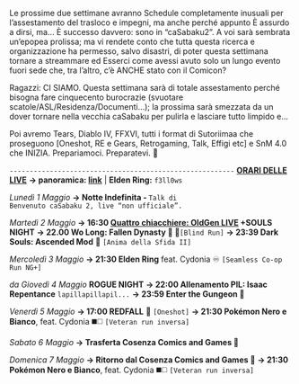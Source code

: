 Le prossime due settimane avranno Schedule completamente inusuali per l’assestamento del trasloco e impegni, ma anche perché appunto È assurdo a dirsi, ma… È successo davvero: sono in “caSabaku2”. A voi sarà sembrata un’epopea prolissa; ma vi rendete conto che tutta questa ricerca e organizzazione ha permesso, salvo disastri, di poter questa settimana tornare a streammare ed Esserci come avessi avuto solo un lungo evento fuori sede che, tra l’altro, c’è ANCHE stato con il Comicon?

Ragazzi: CI SIAMO.
Questa settimana sarà di totale assestamento perché bisogna fare cinquecento burocrazie (svuotare scatole/ASL/Residenza/Documenti…); la prossima sarà smezzata da un dover tornare nella vecchia caSabaku per pulirla e lasciare tutto limpido e…

Poi avremo Tears, Diablo IV, FFXVI, tutti i format di Sutoriimaa che proseguono [Oneshot, RE e Gears, Retrogaming, Talk, Effigi etc] e SnM 4.0 che INIZIA. Prepariamoci. Preparatevi. 📌

<code>--------------------------------------------------------</code>
<b><u>ORARI DELLE LIVE</u></b>
<b>→ panoramica: <a href="https://trello.com/b/iKwdSGf3/sabaku">link</a></b> | <b>Elden Ring:</b> <code>f3ll0ws</code>

<i>Lunedì 1 Maggio</i>
<b>→ Notte Indefinita - </b><code>Talk di Benvenuto caSabaku 2, live “non ufficiale”.</code>

<i>Martedì 2 Maggio</i>
<b>→ 16:30 <a href="https://www.twitch.tv/oldgenproject">Quattro chiacchiere: OldGen LIVE</a> </b> 
<b>+SOULS NIGHT</b>
<b>→ 22.00 Wo Long: Fallen Dynasty 🥠 🐉</b><code>[Blind Run]</code>
<b>→ 23:39 Dark Souls: Ascended Mod</b> 🔮 <code>[Anima della Sfida II]</code>

<i>Mercoledì 3 Maggio</i>
<b>→ 21:30 Elden Ring</b>  feat. Cydonia ♾  <code>[Seamless Co-op Run NG+] </code>

<i>da Giovedì 4 Maggio</i>
<b>ROGUE NIGHT</b>
<b>→ 22:00 Allenamento PIL: Isaac Repentance</b> <code>lapillapillapil...</code>
<b>→ 23:59 Enter the Gungeon 🔫</b>

<i>Venerdì 5 Maggio</i>
<b>→ 17:00 REDFALL</b> 🧛 <code>[Oneshot]</code>
<b>→ 21:30 Pokémon Nero e Bianco</b>, feat. Cydonia ◼️◻️ <code>[Veteran run inversa]</code>

<i>Sabato 6 Maggio</i>
<b>→ Trasferta Cosenza Comics and Games 🧳</b>

<i>Domenica 7 Maggio</i>
<b>→ Ritorno dal Cosenza Comics and Games 🧳</b>
<b>→ 21:30 Pokémon Nero e Bianco</b>, feat. Cydonia ◼️◻️ <code>[Veteran run inversa]</code>
